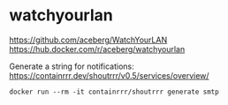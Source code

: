 # watchyourlan

https://github.com/aceberg/WatchYourLAN
https://hub.docker.com/r/aceberg/watchyourlan

Generate a string for notifications:
https://containrrr.dev/shoutrrr/v0.5/services/overview/

```shell
docker run --rm -it containrrr/shoutrrr generate smtp
```
